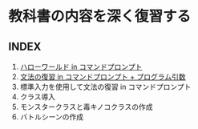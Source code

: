 # 教科書の内容を深く復習する
## INDEX
1. [ハローワールド in コマンドプロンプト](./FIrst.md)
2. [文法の復習 in コマンドプロンプト + プログラム引数](./Second.md)
3. 標準入力を使用して文法の復習 in コマンドプロンプト
4. クラス導入
5. モンスタークラスと毒キノコクラスの作成
6. バトルシーンの作成
